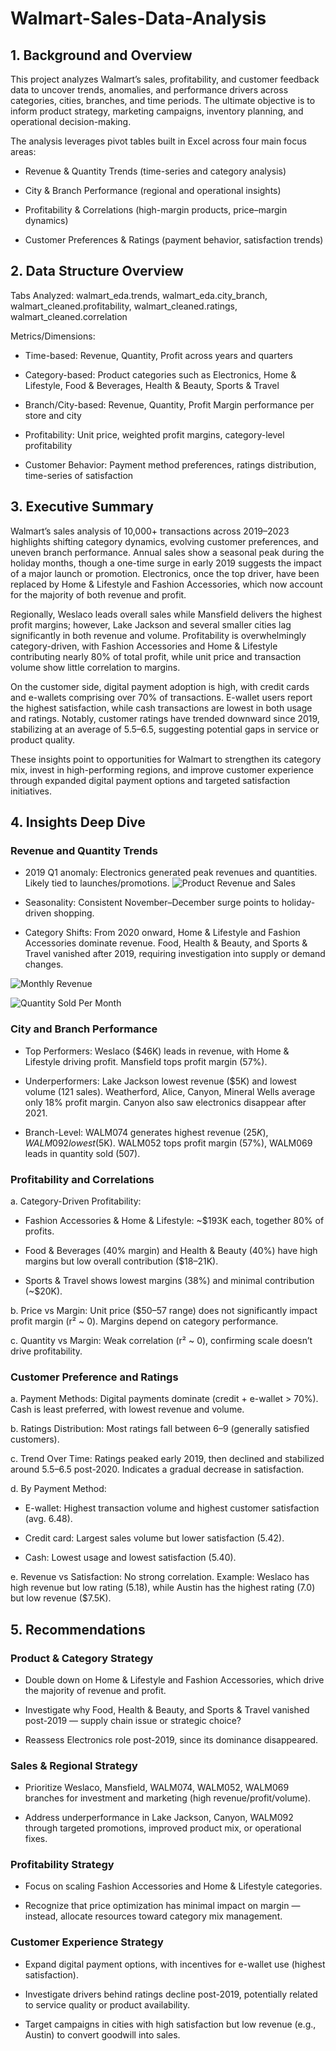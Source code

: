 # Walmart-Sales-Data-Analysis

## 1. Background and Overview
This project analyzes Walmart’s sales, profitability, and customer feedback data to uncover trends, anomalies, and performance drivers across categories, cities, branches, and time periods. The ultimate objective is to inform product strategy, marketing campaigns, inventory planning, and operational decision-making.

The analysis leverages pivot tables built in Excel across four main focus areas:

- Revenue & Quantity Trends (time-series and category analysis)

- City & Branch Performance (regional and operational insights)

- Profitability & Correlations (high-margin products, price–margin dynamics)

- Customer Preferences & Ratings (payment behavior, satisfaction trends)

## 2. Data Structure Overview
Tabs Analyzed: walmart_eda.trends, walmart_eda.city_branch, walmart_cleaned.profitability, walmart_cleaned.ratings, walmart_cleaned.correlation

Metrics/Dimensions:

- Time-based: Revenue, Quantity, Profit across years and quarters

- Category-based: Product categories such as Electronics, Home & Lifestyle, Food & Beverages, Health & Beauty, Sports & Travel

- Branch/City-based: Revenue, Quantity, Profit Margin performance per store and city

- Profitability: Unit price, weighted profit margins, category-level profitability

- Customer Behavior: Payment method preferences, ratings distribution, time-series of satisfaction

## 3. Executive Summary
Walmart’s sales analysis of 10,000+ transactions across 2019–2023 highlights shifting category dynamics, evolving customer preferences, and uneven branch performance. Annual sales show a seasonal peak during the holiday months, though a one-time surge in early 2019 suggests the impact of a major launch or promotion. Electronics, once the top driver, have been replaced by Home & Lifestyle and Fashion Accessories, which now account for the majority of both revenue and profit.

Regionally, Weslaco leads overall sales while Mansfield delivers the highest profit margins; however, Lake Jackson and several smaller cities lag significantly in both revenue and volume. Profitability is overwhelmingly category-driven, with Fashion Accessories and Home & Lifestyle contributing nearly 80% of total profit, while unit price and transaction volume show little correlation to margins.

On the customer side, digital payment adoption is high, with credit cards and e-wallets comprising over 70% of transactions. E-wallet users report the highest satisfaction, while cash transactions are lowest in both usage and ratings. Notably, customer ratings have trended downward since 2019, stabilizing at an average of 5.5–6.5, suggesting potential gaps in service or product quality.

These insights point to opportunities for Walmart to strengthen its category mix, invest in high-performing regions, and improve customer experience through expanded digital payment options and targeted satisfaction initiatives.

## 4. Insights Deep Dive
### Revenue and Quantity Trends
- 2019 Q1 anomaly: Electronics generated peak revenues and quantities. Likely tied to launches/promotions.
![Product Revenue and Sales](images/product_revenue.png)

- Seasonality: Consistent November–December surge points to holiday-driven shopping.

- Category Shifts: From 2020 onward, Home & Lifestyle and Fashion Accessories dominate revenue. Food, Health & Beauty, and Sports & Travel vanished after 2019, requiring investigation into supply or demand changes.

![Monthly Revenue](images/monthly_revenue.png)

![Quantity Sold Per Month](images/quantity_sold.png)

### City and Branch Performance
- Top Performers: Weslaco ($46K) leads in revenue, with Home & Lifestyle driving profit. Mansfield tops profit margin (57%).

- Underperformers: Lake Jackson lowest revenue ($5K) and lowest volume (121 sales). Weatherford, Alice, Canyon, Mineral Wells average only 18% profit margin. Canyon also saw electronics disappear after 2021.

- Branch-Level: WALM074 generates highest revenue ($25K), WALM092 lowest ($5K). WALM052 tops profit margin (57%), WALM069 leads in quantity sold (507).

### Profitability and Correlations
a. Category-Driven Profitability:

- Fashion Accessories & Home & Lifestyle: ~$193K each, together 80% of profits.

- Food & Beverages (40% margin) and Health & Beauty (40%) have high margins but low overall contribution ($18–21K).

- Sports & Travel shows lowest margins (38%) and minimal contribution (~$20K).

b. Price vs Margin: Unit price ($50–57 range) does not significantly impact profit margin (r² ~ 0). Margins depend on category performance.

c. Quantity vs Margin: Weak correlation (r² ~ 0), confirming scale doesn’t drive profitability.

### Customer Preference and Ratings
a. Payment Methods: Digital payments dominate (credit + e-wallet > 70%). Cash is least preferred, with lowest revenue and volume.

b. Ratings Distribution: Most ratings fall between 6–9 (generally satisfied customers).

c. Trend Over Time: Ratings peaked early 2019, then declined and stabilized around 5.5–6.5 post-2020. Indicates a gradual decrease in satisfaction.

d. By Payment Method:

- E-wallet: Highest transaction volume and highest customer satisfaction (avg. 6.48).

- Credit card: Largest sales volume but lower satisfaction (5.42).

- Cash: Lowest usage and lowest satisfaction (5.40).

e. Revenue vs Satisfaction: No strong correlation. Example: Weslaco has high revenue but low rating (5.18), while Austin has the highest rating (7.0) but low revenue ($7.5K).

## 5. Recommendations
### Product & Category Strategy

- Double down on Home & Lifestyle and Fashion Accessories, which drive the majority of revenue and profit.

- Investigate why Food, Health & Beauty, and Sports & Travel vanished post-2019 — supply chain issue or strategic choice?

- Reassess Electronics role post-2019, since its dominance disappeared.

### Sales & Regional Strategy

- Prioritize Weslaco, Mansfield, WALM074, WALM052, WALM069 branches for investment and marketing (high revenue/profit/volume).

- Address underperformance in Lake Jackson, Canyon, WALM092 through targeted promotions, improved product mix, or operational fixes.

### Profitability Strategy

- Focus on scaling Fashion Accessories and Home & Lifestyle categories.

- Recognize that price optimization has minimal impact on margin — instead, allocate resources toward category mix management.

### Customer Experience Strategy

- Expand digital payment options, with incentives for e-wallet use (highest satisfaction).

- Investigate drivers behind ratings decline post-2019, potentially related to service quality or product availability.

- Target campaigns in cities with high satisfaction but low revenue (e.g., Austin) to convert goodwill into sales.
